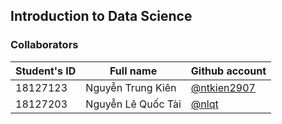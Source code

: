 ## Introduction to Data Science

### Collaborators
| Student's ID | Full name          | Github account                               |
| ------------ | ------------------ | -------------------------------------------- |
| 18127123     | Nguyễn Trung Kiên  | [@ntkien2907](https://github.com/ntkien2907) |
| 18127203     | Nguyễn Lê Quốc Tài | [@nlqt](https://github.com/nlqtai)           |
